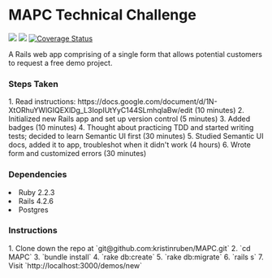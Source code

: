 <h1>MAPC Technical Challenge</h1>

<img src="https://codeship.com/projects/dacac670-5031-0134-33fd-06d0906c550d/status?branch=master" />
<a href="https://codeclimate.com/github/kristinruben/MAPC"><img src="https://codeclimate.com/github/kristinruben/MAPC/badges/gpa.svg" /></a>
<a href='https://coveralls.io/github/kristinruben/MAPC?branch=master'><img src='https://coveralls.io/repos/github/kristinruben/MAPC/badge.svg?branch=master' alt='Coverage Status' /></a>


A Rails web app comprising of a single form that allows potential customers to request a free demo project.

<h3>Steps Taken</h3>
1. Read instructions: https://docs.google.com/document/d/1N-XtORhuYWlGIQEXlDg_L3IopIUtYyC144SLmhqlaBw/edit (10 minutes)
2. Initialized new Rails app and set up version control (5 minutes)
3. Added badges (10 minutes)
4. Thought about practicing TDD and started writing tests; decided to learn Semantic UI first (30 minutes)
5. Studied Semantic UI docs, added it to app, troubleshot when it didn't work (4 hours)
6. Wrote form and customized errors (30 minutes)


<h3>Dependencies</h3>
<li>Ruby 2.2.3</li>
<li>Rails 4.2.6</li>
<li>Postgres</li>

<h3>Instructions</h3>
1. Clone down the repo at `git@github.com:kristinruben/MAPC.git`
2. `cd MAPC`
3. `bundle install`
4. `rake db:create`
5. `rake db:migrate`
6. `rails s`
7. Visit `http://localhost:3000/demos/new`
